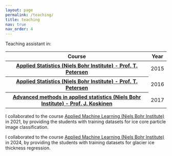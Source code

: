 ```yaml
---
layout: page
permalink: /teaching/
title: teaching
nav: true
nav_order: 4
---
```

Teaching assistant in:
<table class="table table-hover">
  <thead>
    <tr>
      <th scope="col">Course</th>
      <th scope="col">Year</th>
    </tr>
  </thead>
  <tbody>
    <tr>
      <th scope="row"><a href="https://www.nbi.dk/~petersen/Teaching/AppliedStatistics2015.html">
Applied Statistics (Niels Bohr Institute) - Prof. T. Petersen</a></th>
      <td>2015</td>
    </tr>
    <tr>
      <th scope="row"><a href="https://www.nbi.dk/~petersen/Teaching/AppliedStatistics2016.html">
Applied Statistics (Niels Bohr Institute) - Prof. T. Petersen</a></th>
      <td>2016</td>
    </tr>    
    <tr>
      <th scope="row"><a href="https://www.nbi.dk/~koskinen/Teaching/AdvancedMethodsInAppliedStatistics2017/AdvancedMethodsAppliedStatistics2017.html">
Advanced methods in applied statistics (Niels Bohr Institute) - Prof. J. Koskinen</a></th>
      <td>2017</td>
    </tr>
  </tbody>
</table>

I collaborated to the course <a href="https://www.nbi.dk/~petersen/Teaching/AppliedMachineLearning2021.html">
Applied Machine Learning (Niels Bohr Institute)</a> in 2021, by providing the students with training datasets for ice 
core particle image classification. 

I collaborated to the course <a href="https://www.nbi.dk/~petersen/Teaching/AppliedMachineLearning2024.html">
Applied Machine Learning (Niels Bohr Institute)</a> in 2024, by providing the students with training datasets for glacier 
ice thickness regression. 

